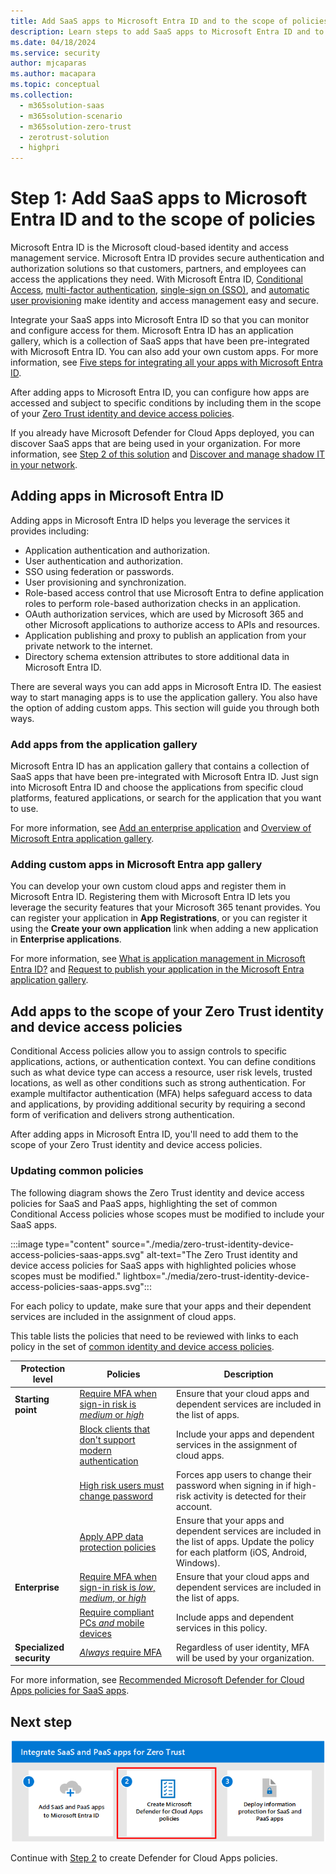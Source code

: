 ```yaml
---
title: Add SaaS apps to Microsoft Entra ID and to the scope of policies 
description: Learn steps to add SaaS apps to Microsoft Entra ID and to the scope of identity and device policies.
ms.date: 04/18/2024
ms.service: security
author: mjcaparas
ms.author: macapara
ms.topic: conceptual
ms.collection:
  -	m365solution-saas
  -	m365solution-scenario
  -	m365solution-zero-trust
  -	zerotrust-solution
  - highpri
---
```


# Step 1: Add SaaS apps to Microsoft Entra ID and to the scope of policies 

<!---
Many organizations rely on SaaS apps to run business workflows. The ease of use, cost effectiveness, and scalability makes it a viable solution for organizations to adopt. Because of the amount information and access to valuable resources these apps have, proper measures must be in place to secure these business-critical apps.
--->

Microsoft Entra ID is the Microsoft cloud-based identity and access management service. Microsoft Entra ID provides secure authentication and authorization solutions so that customers, partners, and employees can access the applications they need. With Microsoft Entra ID, [Conditional Access](/azure/active-directory/conditional-access/overview), [multi-factor authentication](/azure/active-directory/authentication/concept-mfa-howitworks), [single-sign on (SSO)](/azure/active-directory/hybrid/how-to-connect-sso), and [automatic user provisioning](/azure/active-directory/app-provisioning/user-provisioning) make identity and access management easy and secure.

Integrate your SaaS apps into Microsoft Entra ID so that you can monitor and configure access for them. Microsoft Entra ID has an application gallery, which is a collection of SaaS apps that have been pre-integrated with Microsoft Entra ID. You can also add your own custom apps. For more information, see [Five steps for integrating all your apps with Microsoft Entra ID](/entra/fundamentals/five-steps-to-full-application-integration).

After adding apps to Microsoft Entra ID, you can configure how apps are accessed and subject to specific conditions by including them in the scope of your [Zero Trust identity and device access policies](/microsoft-365/security/office-365-security/zero-trust-identity-device-access-policies-overview). 

If you already have Microsoft Defender for Cloud Apps deployed, you can discover SaaS apps that are being used in your organization. For more information, see [Step 2 of this solution](create-policies.md) and [Discover and manage shadow IT in your network](/defender-cloud-apps/tutorial-shadow-it).

<a name='adding-apps-in-azure-ad'></a>

## Adding apps in Microsoft Entra ID

Adding apps in Microsoft Entra ID helps you leverage the services it provides including:

- Application authentication and authorization.
- User authentication and authorization.
- SSO using federation or passwords.
- User provisioning and synchronization.
- Role-based access control that use Microsoft Entra to define application roles to perform role-based authorization checks in an application.
- OAuth authorization services, which are used by Microsoft 365 and other Microsoft applications to authorize access to APIs and resources.
- Application publishing and proxy to publish an application from your private network to the internet.
- Directory schema extension attributes to store additional data in Microsoft Entra ID.

There are several ways you can add apps in Microsoft Entra ID. The easiest way to start managing apps is to use the application gallery. You also have the option of adding custom apps. This section will guide you through both ways. 

### Add apps from the application gallery

Microsoft Entra ID has an application gallery that contains a collection of SaaS apps that have been pre-integrated with Microsoft Entra ID. Just sign into Microsoft Entra ID and choose the applications from specific cloud platforms, featured applications, or search for the application that you want to use.

For more information, see [Add an enterprise application](/azure/active-directory/manage-apps/add-application-portal#add-an-enterprise-application) and [Overview of Microsoft Entra application gallery](/azure/active-directory/manage-apps/overview-application-gallery).

<a name='adding-custom-apps-in-azure-ad-app-gallery'></a>

### Adding custom apps in Microsoft Entra app gallery

You can develop your own custom cloud apps and register them in Microsoft Entra ID. Registering them with Microsoft Entra ID lets you leverage the security features that your Microsoft 365 tenant provides. You can register your application in **App Registrations**, or you can register it using the **Create your own application** link when adding a new application in **Enterprise applications**.

For more information, see [What is application management in Microsoft Entra ID?](/entra/identity/enterprise-apps/what-is-application-management) and [Request to publish your application in the Microsoft Entra application gallery](/azure/active-directory/manage-apps/v2-howto-app-gallery-listing).

## Add apps to the scope of your Zero Trust identity and device access policies

Conditional Access policies allow you to assign controls to specific applications, actions, or authentication context. You can define conditions such as what device type can access a resource, user risk levels, trusted locations, as well as other conditions such as strong authentication. For example multifactor authentication (MFA) helps safeguard access to data and applications, by providing additional security by requiring a second form of verification and delivers strong authentication. 

After adding apps in Microsoft Entra ID, you'll need to add them to the scope of your Zero Trust identity and device access policies. 

### Updating common policies 

The following diagram shows the Zero Trust identity and device access policies for SaaS and PaaS apps, highlighting the set of common Conditional Access policies whose scopes must be modified to include your SaaS apps.

:::image type="content" source="./media/zero-trust-identity-device-access-policies-saas-apps.svg" alt-text="The Zero Trust identity and device access policies for SaaS apps with highlighted policies whose scopes must be modified." lightbox="./media/zero-trust-identity-device-access-policies-saas-apps.svg":::

For each policy to update, make sure that your apps and their dependent services are included in the assignment of cloud apps.

This table lists the policies that need to be reviewed with links to each policy in the set of [common identity and device access policies](/microsoft-365/security/office-365-security/microsoft-365-policies-configurations).

|Protection level|Policies|Description|
|---|---|---|
| **Starting point** | [Require MFA when sign-in risk is *medium* or *high*](/microsoft-365/security/office-365-security/identity-access-policies#require-mfa-based-on-sign-in-risk) | Ensure that your cloud apps and dependent services are included in the list of apps. |
| | [Block clients that don't support modern authentication](/microsoft-365/security/office-365-security/identity-access-policies#block-clients-that-dont-support-multi-factor) | Include your apps and dependent services in the assignment of cloud apps.|
| | [High risk users must change password](/microsoft-365/security/office-365-security/identity-access-policies#high-risk-users-must-change-password) | Forces app users to change their password when signing in if high-risk activity is detected for their account. |
| | [Apply APP data protection policies](/microsoft-365/security/office-365-security/identity-access-policies#apply-app-data-protection-policies) | Ensure that your apps and dependent services are included in the list of apps. Update the policy for each platform (iOS, Android, Windows). |
| **Enterprise** | [Require MFA when sign-in risk is *low*, *medium*, or *high*](/microsoft-365/security/office-365-security/identity-access-policies#require-mfa-based-on-sign-in-risk) | Ensure that your cloud apps and dependent services are included in the list of apps. |
| | [Require compliant PCs *and* mobile devices](/microsoft-365/security/office-365-security/identity-access-policies#require-compliant-pcs-and-mobile-devices) | Include apps and dependent services in this policy. |
| **Specialized security** | [*Always* require MFA](/microsoft-365/security/office-365-security/identity-access-policies#require-mfa-based-on-sign-in-risk) | Regardless of user identity, MFA will be used by your organization.  |

For more information, see [Recommended Microsoft Defender for Cloud Apps policies for SaaS apps](/microsoft-365/security/office-365-security/mcas-saas-access-policies). 

## Next step

[![The steps for integrating and protecting SaaS apps with Step 2 hightlighted.](./media/zero-trust-saas-apps-step-2.png)](create-policies.md)

Continue with [Step 2](create-policies.md) to create Defender for Cloud Apps policies.
